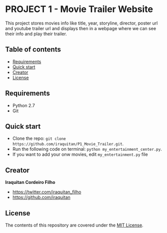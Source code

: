 # PROJECT 1 - Movie Trailer Website
This project stores movies info like title, year, storyline, director, poster url and youtube trailer url and displays then in a webpage where we can see their info and play their trailer.

## Table of contents
* [Requirements](#requirements)
* [Quick start](#quick-start)
* [Creator](#creator)
* [License](#license)

## Requirements
* Python 2.7
* Git

## Quick start 
* Clone the repo: `git clone https://github.com/iraquitan/P1_Movie_Trailer.git`.
* Run the following code on terminal: `python my_entertainment_center.py`.
* If you want to add your onw movies, edit `my_entertainment.py` file

## Creator
**Iraquitan Cordeiro Filho**

* <https://twitter.com/iraquitan_filho>
* <https://github.com/iraquitan>

## License
The contents of this repository are covered under the [MIT License](LICENSE).

